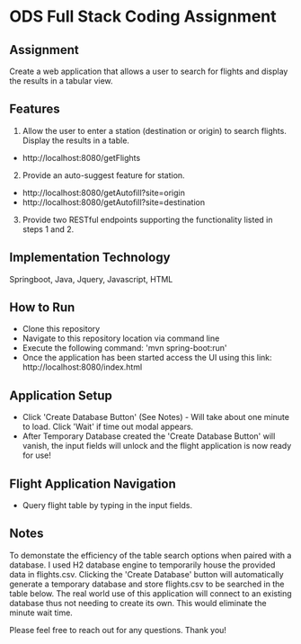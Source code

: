 # ODS Full Stack Coding Assignment

## Assignment

Create a web application that allows a user to search for flights and display the results in a tabular view.

## Features

1. Allow the user to enter a station (destination or origin) to search flights. Display the results in a table.

* http://localhost:8080/getFlights

2. Provide an auto-suggest feature for station.

* http://localhost:8080/getAutofill?site=origin
* http://localhost:8080/getAutofill?site=destination

3. Provide two RESTful endpoints supporting the functionality listed in steps 1 and 2.

## Implementation Technology

Springboot, Java, Jquery, Javascript, HTML

## How to Run
* Clone this repository
* Navigate to this repository location via command line
* Execute the following command: 'mvn spring-boot:run'
* Once the application has been started access the UI using this link: http://localhost:8080/index.html

## Application Setup
*  Click 'Create Database Button' (See Notes) - Will take about one minute to load. Click 'Wait' if time out modal appears.
*  After Temporary Database created the  'Create Database Button' will vanish, the input fields will unlock and the flight application is now ready for use!

## Flight Application Navigation
* Query flight table by typing in the input fields. 

## Notes
To demonstate the efficiency of the table search options when paired with a database. I used H2 database engine to temporarily house the provided data in flights.csv. Clicking the 'Create Database' button will automatically generate a temporary database and store flights.csv to be searched in the table below. The real world use of this application will connect to an existing database thus not needing to create its own. This would eliminate the minute wait time. 

Please feel free to reach out for any questions. Thank you!


